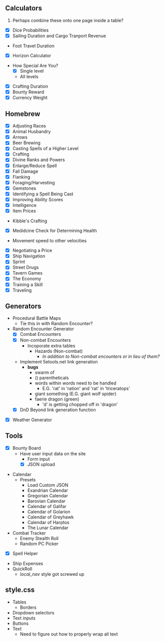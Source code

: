 ## Calculators
1. Perhaps combine these onto one page inside a table?
* [x] Dice Probabilities
* [x] Sailing Duration and Cargo Tranport Revenue
* Foot Travel Duration
* [x] Horizon Calculator
* How Special Are You?
    * [x] Single level
    * All levels
* [x] Crafting Duration
* [x] Bounty Reward
* [x] Currency Weight

## Homebrew
* [x] Adjusting Races
* [x] Animal Husbandry
* [x] Arrows
* [x] Beer Brewing
* [x] Casting Spells of a Higher Level
* [x] Crafting
* [x] Divine Ranks and Powers
* [x] Enlarge/Reduce Spell
* [x] Fall Damage
* [x] Flanking
* [x] Foraging/Harvesting
* [x] Gemstones
* [x] Identifying a Spell Being Cast
* [x] Improving Ability Scores
* [x] Intelligence
* [x] Item Prices
* Kibble's Crafting
* [x] Medidcine Check for Determining Health
* Movement speed to other velocities
* [x] Negotiating a Price
* [x] Ship Navigation
* [x] Sprint
* [x] Street Drugs
* [x] Tavern Games
* [x] The Economy
* [x] Training a Skill
* [x] Traveling

## Generators
* Procedural Battle Maps
    * Tie this in with Random Encounter?
* Random Encounter Generator
    * [x] Combat Encounters
    * [x] Non-combat Encounters
        * Incoporate extra tables
            * Hazards (Non-combat)
                * *In addition to Non-combat encounters or in lieu of them?*
    * Implement 5etools.net link generation
        * **bugs**
            * swarm of
            * () parentheticals
            * words within words need to be handled
                * E.G. 'rat' in 'ration' and 'rat' in 'triceratops'
            * giant something (E.G. giant wolf spider)
            * faerie dragon (green)
                * 'd' is getting chopped off in 'dragon'
    * [x] DnD Beyond link generation function
* [x] Weather Generator

## Tools
* [x] Bounty Board
    * Have user input data on the site
        * Form input
        * [x] JSON upload
* Calendar
    * Presets
        * Load Custom JSON
        * Exandrian Calendar
        * Gregorian Calendar
        * Barovian Calendar
        * Calendar of Galifar
        * Calendar of Golarion
        * Calendar of Greyhawk
        * Calendar of Harptos
        * The Lunar Calendar
* Combat Tracker
    * Enemy Stealth Roll
    * Random PC Picker
* [x] Spell Helper
* Ship Expenses
* QuickRoll
    * *local_nav* style got screwed up

## style.css
* Tables
    * Borders
* Dropdown selectors
* Text inputs
* Buttons
* Text
    * Need to figure out how to properly wrap all text